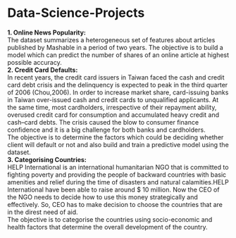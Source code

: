 # Data-Science-Projects
<strong>1. Online News Popularity:</strong><br>
The dataset summarizes a heterogeneous set of features about articles published by Mashable in a period of two years. The objective is to build a model which can predict the number of shares of an online article at highest possible accuracy.<br>
<strong>2. Credit Card Defaults:</strong><br>
In recent years, the credit card issuers in Taiwan faced the cash and credit card debt crisis and the delinquency is expected to peak in the third quarter of 2006 (Chou,2006). In order to increase market share, card-issuing banks in Taiwan over-issued cash and credit cards to unqualified applicants. At the same time, most cardholders, irrespective of their repayment ability, overused credit card for consumption and accumulated heavy credit and cash–card debts. The crisis caused the blow to consumer finance confidence and it is a big challenge for both banks and cardholders.<br>
The objective is to determine the factors which could be deciding whether client will default or not and also build and train a predictive model using the dataset.<br>
<strong>3. Categorising Countries:</strong><br>
HELP International is an international humanitarian NGO that is committed to fighting poverty and providing the people of backward countries with basic amenities and relief during the time of disasters and natural calamities.HELP International have been able to raise around $ 10 million. Now the CEO of the NGO needs to decide how to use this money strategically and effectively. So, CEO has to make decision to choose the countries that are in the direst need of aid.<br>
The objective is to categorise the countries using socio-economic and health factors that determine the overall development of the country.
